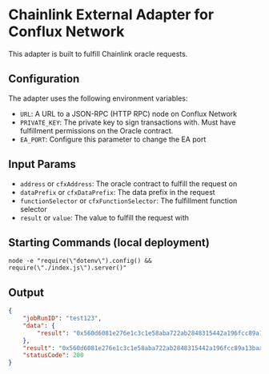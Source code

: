 # Chainlink External Adapter for Conflux Network

This adapter is built to fulfill Chainlink oracle requests.

## Configuration

The adapter uses the following environment variables:

- `URL`: A URL to a JSON-RPC (HTTP RPC) node on Conflux Network
- `PRIVATE_KEY`: The private key to sign transactions with. Must have fulfillment permissions on the Oracle contract.
- `EA_PORT`: Configure this parameter to change the EA port

## Input Params

- `address` or `cfxAddress`: The oracle contract to fulfill the request on
- `dataPrefix` or `cfxDataPrefix`: The data prefix in the request
- `functionSelector` or `cfxFunctionSelector`: The fulfillment function selector
- `result` or `value`: The value to fulfill the request with

## Starting Commands (local deployment)
```
node -e "require(\"dotenv\").config() && require(\"./index.js\").server()"
```

## Output

```json
{
    "jobRunID": "test123",
    "data": {
        "result": "0x560d6081e276e1c3c1e58aba722ab2848315442a196fcc89a13baa8bc7e34a78"
    },
    "result": "0x560d6081e276e1c3c1e58aba722ab2848315442a196fcc89a13baa8bc7e34a78",
    "statusCode": 200
}
```
